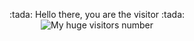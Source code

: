 <p align="center">
  :tada: Hello there, you are the visitor :tada: <br>
  <img src="https://anibalsolon.com/counter_effect.php" alt="My huge visitors number">
</p>
